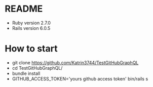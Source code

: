 # README

* Ruby version 2.7.0
* Rails version 6.0.5

# How to start

* git clone https://github.com/Katrin3744/TestGitHubGraphQL
* cd TestGitHubGraphQL/
* bundle install
* GITHUB_ACCESS_TOKEN='yours github access token' bin/rails s
